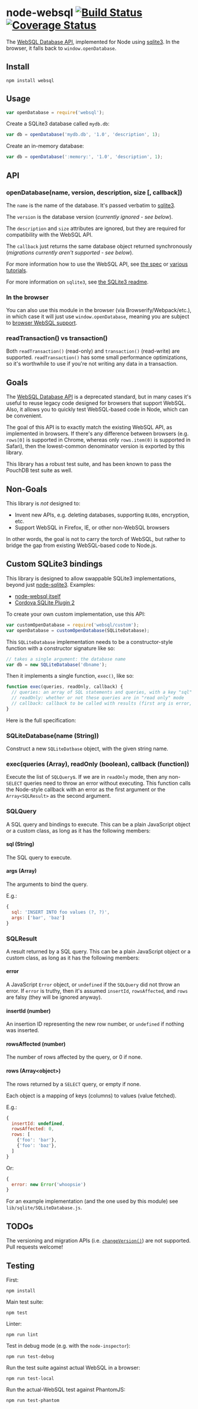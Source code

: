 node-websql [![Build Status](https://travis-ci.org/nolanlawson/node-websql.svg?branch=master)](https://travis-ci.org/nolanlawson/node-websql) [![Coverage Status](https://coveralls.io/repos/github/nolanlawson/node-websql/badge.svg?branch=master&nonce=foo)](https://coveralls.io/github/nolanlawson/node-websql?branch=master)
====

The [WebSQL Database API][websql], implemented for Node
using [sqlite3](https://github.com/mapbox/node-sqlite3). In the browser, it falls back to `window.openDatabase`.

Install
----

    npm install websql

Usage
----

```js
var openDatabase = require('websql');
```

Create a SQLite3 database called `mydb.db`:

```js
var db = openDatabase('mydb.db', '1.0', 'description', 1);
```

Create an in-memory database:

```js
var db = openDatabase(':memory:', '1.0', 'description', 1);
```

API
---

### openDatabase(name, version, description, size [, callback])

The `name` is the name of the database. It's passed verbatim to [sqlite3][].

The `version` is the database version (_currently ignored - see below_).

The `description` and `size` attributes are ignored, but they are required for
compatibility with the WebSQL API.

The `callback` just returns the same database object returned
synchronously (_migrations currently aren't supported - see below_).

For more information how to use the WebSQL API, see [the spec][websql] or
[various](http://www.html5rocks.com/en/tutorials/webdatabase/todo/) [tutorials](html5doctor.com/introducing-web-sql-databases/).

For more information on `sqlite3`, see [the SQLite3 readme](sqlite3).

### In the browser

You can also use this module in the browser (via Browserify/Webpack/etc.),
in which case it will just use
`window.openDatabase`, meaning you are subject to [browser WebSQL support](http://caniuse.com/#feat=sql-storage).

### readTransaction() vs transaction()

Both `readTransaction()` (read-only) and `transaction()` (read-write) are supported.
`readTransaction()` has some small performance optimizations, so it's worthwhile to
use if you're not writing any data in a transaction.

Goals
----

The [WebSQL Database API][websql] is a deprecated
standard, but in many cases it's useful to reuse legacy code
designed for browsers that support WebSQL. Also, it allows you to quickly
test WebSQL-based code in Node, which can be convenient.

The goal of this API is to exactly match the existing WebSQL API, as implemented
in browsers. If there's any difference between browsers (e.g. `rows[0]` is supported
in Chrome, whereas only `rows.item(0)` is supported in Safari), then the lowest-common
denominator version is exported by this library.

This library has a robust test suite, and has been known to pass the PouchDB
test suite as well.

Non-Goals
---

This library is _not_ designed to:

- Invent new APIs, e.g. deleting databases, supporting `BLOB`s, encryption, etc.
- Support WebSQL in Firefox, IE, or other non-WebSQL browsers

In other words, the goal is not to carry the torch of WebSQL,
but rather to bridge the gap from existing WebSQL-based code to Node.js.

Custom SQLite3 bindings
----

This library is designed to allow swappable SQLite3 implementations, beyond
just [node-sqlite3](https://github.com/mapbox/node-sqlite3). Examples:

* [node-websql itself](https://github.com/nolanlawson/node-websql/blob/7c6327c2bbcf48bb0ac26f8f689206b7227baf81/lib/sqlite/SQLiteDatabase.js)
* [Cordova SQLite Plugin 2](https://github.com/nolanlawson/cordova-plugin-sqlite-2/blob/6bc32a4e71a3eea28fbc98c4da7e87c56156d094/src/javascript/SQLiteDatabase.js)

To create your own custom implementation, use this API:

```js
var customOpenDatabase = require('websql/custom');
var openDatabase = customOpenDatabase(SQLiteDatabase);
```

This `SQLiteDatabase` implementation needs to be a constructor-style function
with a constructor signature like so:

```js
// takes a single argument: the database name
var db = new SQLiteDatabase('dbname');
```

Then it implements a single function, `exec()`, like so:

```js
function exec(queries, readOnly, callback) {
  // queries: an array of SQL statements and queries, with a key "sql" and "args"
  // readOnly: whether or not these queries are in "read only" mode
  // callback: callback to be called with results (first arg is error, second arg is results)
}
```

Here is the full specification:

### SQLiteDatabase(name (String))

Construct a new `SQLiteDatbase` object, with the given string name.

### exec(queries (Array<SQLQuery>), readOnly (boolean), callback (function))

Execute the list of `SQLQuery`s. If we are in `readOnly` mode, then any
non-`SELECT` queries need to throw an error without executing. This function calls the Node-style
callback with an error as the first argument or the `Array<SQLResult>` as
the second argument.

### SQLQuery

A SQL query and bindings to execute. This can be a plain JavaScript object or a custom class,
as long as it has the following members:

#### sql (String)

The SQL query to execute.

#### args (Array<String>)

The arguments to bind the query.

E.g.:

```js
{
  sql: 'INSERT INTO foo values (?, ?)',
  args: ['bar', 'baz']
}
```

### SQLResult

A result returned by a SQL query. This can be a plain JavaScript object or a custom class,
as long as it has the following members:

#### error

A JavaScript `Error` object, or `undefined` if the `SQLQuery` did not throw an error. If `error` is truthy, then it's assumed `insertId`, `rowsAffected`, and `rows` are falsy (they will be ignored anyway).

#### insertId (number)

An insertion ID representing the new row number, or `undefined` if nothing was inserted.

#### rowsAffected (number)

The number of rows affected by the query, or 0 if none.

#### rows (Array&lt;object&gt;)

The rows returned by a `SELECT` query, or empty if none.

Each object is a mapping of keys (columns) to values (value fetched).

E.g.:

```js
{
  insertId: undefined,
  rowsAffected: 0,
  rows: [
    {'foo': 'bar'},
    {'foo': 'baz'},
  ]
}
```

Or:

```js
{
  error: new Error('whoopsie')
}
```

For an example implementation (and the one used by this module)
see `lib/sqlite/SQLiteDatabase.js`.

TODOs
---

The versioning and migration APIs
(i.e. [`changeVersion()`](https://www.w3.org/TR/webdatabase/#dom-database-changeversion))
are not supported. Pull requests welcome!

Testing
----

First:

    npm install

Main test suite:

    npm test

Linter:

    npm run lint

Test in debug mode (e.g. with the `node-inspector`):

    npm run test-debug

Run the test suite against actual WebSQL in a browser:

    npm run test-local

Run the actual-WebSQL test against PhantomJS:

    npm run test-phantom

[websql]: https://www.w3.org/TR/webdatabase/
[sqlite3]: https://github.com/mapbox/node-sqlite3

